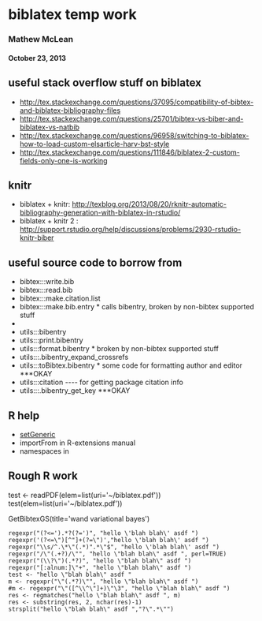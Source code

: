 biblatex temp work
=====================
### Mathew McLean
#### October 23, 2013

useful stack overflow stuff on biblatex
---------------------------------
* http://tex.stackexchange.com/questions/37095/compatibility-of-bibtex-and-biblatex-bibliography-files
* http://tex.stackexchange.com/questions/25701/bibtex-vs-biber-and-biblatex-vs-natbib
* http://tex.stackexchange.com/questions/96958/switching-to-biblatex-how-to-load-custom-elsarticle-harv-bst-style
* http://tex.stackexchange.com/questions/111846/biblatex-2-custom-fields-only-one-is-working

knitr
-------------------------
* biblatex + knitr: http://texblog.org/2013/08/20/rknitr-automatic-bibliography-generation-with-biblatex-in-rstudio/
* biblatex + knitr 2 : http://support.rstudio.org/help/discussions/problems/2930-rstudio-knitr-biber

useful source code to borrow from
---------------------------------------
* bibtex:::write.bib
* bibtex:::read.bib
* bibtex:::make.citation.list
* bibtex:::make.bib.entry  * calls bibentry, broken by non-bibtex supported stuff
*
* utils:::bibentry
* utils:::print.bibentry
* utils:::format.bibentry  * broken by non-bibtex supported stuff
* utils:::.bibentry_expand_crossrefs
* utils:::toBibtex.bibentry * some code for formatting author and editor ***OKAY
* utils:::citation  ---- for getting package citation info
* utils:::.bibentry_get_key ***OKAY

R help
----------------------------------
* [setGeneric](http://stat.ethz.ch/R-manual/R-devel/library/methods/html/setGeneric.html)
* importFrom in R-extensions manual
* namespaces in 

Rough R work
-------------------------------------------
test <- readPDF(elem=list(uri='~/biblatex.pdf'))
test(elem=list(uri='~/biblatex.pdf'))

GetBibtexGS(title='wand variational bayes')
```{r}
regexpr("(?<=').*?(?=')", "hello \'blah blah\' asdf ")
regexpr('(?<=\")[^"]+(?=\")',"hello \'blah blah\' asdf ")
regexpr("\\s/^.\*\"(.*)".*\"$", "hello \'blah blah\' asdf ")
regexpr("/\"(.+?)/\"", "hello \"blah blah\" asdf ", perl=TRUE)
regexpr("(\\?\")(.*?)", "hello \"blah blah\" asdf ")
regexpr("[:alnum:]\"+", "hello \"blah blah\" asdf ")
test <- "hello \"blah blah\" asdf "
m <- regexpr("\"(.*?)\"", "hello \"blah blah\" asdf ")
#m <- regexpr("\"([^\\^\"]+)\"\3", "hello \"blah blah\" asdf ")
res <- regmatches("hello \"blah blah\" asdf ", m)
res <- substring(res, 2, nchar(res)-1)
strsplit("hello \"blah blah\" asdf ","?\".*\"")
```
